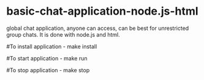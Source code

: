 # basic-chat-application-node.js-html
global chat application, anyone can access, can be best for unrestricted group chats. It is done with node.js and html.

#To install application -
make install

#To start application -
make run

#To stop application -
make stop
